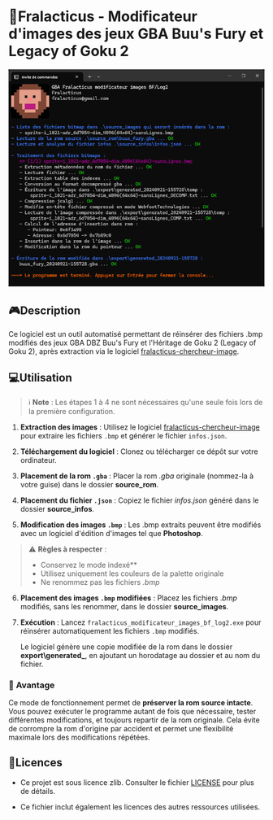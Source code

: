 # 🐒Fralacticus - Modificateur d'images des jeux GBA Buu's Fury et Legacy of Goku 2

![image-20240921160109612](assets_README/image-20240921160109612.png)

## 🎮Description

Ce logiciel est un outil automatisé permettant de réinsérer des fichiers .bmp modifiés des jeux GBA DBZ Buu's Fury et l'Héritage de Goku 2 (Legacy of Goku 2), après extraction via le logiciel [fralacticus-chercheur-image](https://github.com/Fralacticus/fralacticus-chercheur-image). 

## 💻Utilisation

> ℹ️ **Note** : Les étapes 1 à 4 ne sont nécessaires qu'une seule fois lors de la première configuration.

1. **Extraction des images** : Utilisez le logiciel [fralacticus-chercheur-image](https://github.com/Fralacticus/fralacticus-chercheur-image) pour extraire les fichiers `.bmp` et générer le fichier `infos.json`. 

2. **Téléchargement du logiciel** : Clonez ou télécharger ce dépôt sur votre ordinateur.

3. **Placement de la rom `.gba`** : Placer la rom *.gba* originale (nommez-la à votre guise) dans le dossier **source_rom**. 

4. **Placement du fichier `.json`** : Copiez le fichier *infos.json* généré dans le dossier **source_infos**.

5. **Modification des images `.bmp`** : Les .bmp extraits peuvent être modifiés avec un logiciel d'édition d'images tel que **Photoshop**.
> ⚠️ **Règles à respecter** :
>
> - Conservez le mode indexé**
> - Utilisez uniquement les couleurs de la palette originale
> - Ne renommez pas les fichiers *.bmp*

6. **Placement des images `.bmp` modifiées** : Placez les fichiers .*bmp* modifiés, sans les renommer, dans le dossier **source_images**.

7. **Exécution** : Lancez `fralacticus_modificateur_images_bf_log2.exe` pour réinsérer automatiquement les fichiers `.bmp` modifiés.

   Le logiciel génère une copie modifiée de la rom dans le dossier **export\generated_**, en ajoutant un horodatage au dossier et au nom du fichier.

### 🧠 **Avantage**
Ce mode de fonctionnement permet de **préserver la rom source intacte**. Vous pouvez exécuter le programme autant de fois que nécessaire, tester différentes modifications, et toujours repartir de la rom originale. Cela évite de corrompre la rom d'origine par accident et permet une flexibilité maximale lors des modifications répétées.

## 📜Licences

- Ce projet est sous licence zlib. Consulter le fichier [LICENSE](LICENSE.md) pour plus de détails.

- Ce fichier inclut également les licences des autres ressources utilisées.

  


